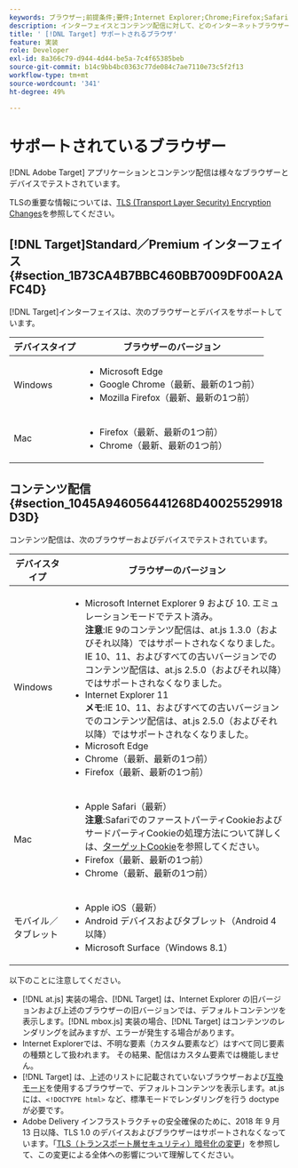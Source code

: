 ```yaml
---
keywords: ブラウザー;前提条件;要件;Internet Explorer;Chrome;Firefox;Safari;Android;Surface
description: インターフェイスとコンテンツ配信に対して、どのインターネットブラウザーAdobe [!DNL Target] がサポートしているかを学びます。
title: ' [!DNL Target] サポートされるブラウザ'
feature: 実装
role: Developer
exl-id: 8a366c79-d944-4d44-be5a-7c4f65385beb
source-git-commit: b14c9bb4bc0363c77de084c7ae7110e73c5f2f13
workflow-type: tm+mt
source-wordcount: '341'
ht-degree: 49%

---
```


# サポートされているブラウザー

[!DNL Adobe Target] アプリケーションとコンテンツ配信は様々なブラウザーとデバイスでテストされています。

TLSの重要な情報については、[TLS (Transport Layer Security) Encryption Changes](/help/c-implementing-target/c-considerations-before-you-implement-target/tls-transport-layer-security-encryption.md#concept_CC1001E9D3AE4BABAF90B8311B0A6451)を参照してください。

## [!DNL Target]Standard／Premium インターフェイス {#section_1B73CA4B7BBC460BB7009DF00A2AFC4D}

[!DNL Target]インターフェイスは、次のブラウザーとデバイスをサポートしています。

| デバイスタイプ | ブラウザーのバージョン |
|--- |--- |
| Windows | <ul><li>Microsoft Edge</li><li>Google Chrome（最新、最新の1つ前）</li><li>Mozilla Firefox（最新、最新の1つ前）</li></ul> |
| Mac | <ul><li>Firefox（最新、最新の1つ前）</li><li>Chrome（最新、最新の1つ前）</li></ul> |

## コンテンツ配信 {#section_1045A946056441268D40025529918D3D}

コンテンツ配信は、次のブラウザーおよびデバイスでテストされています。

| デバイスタイプ | ブラウザーのバージョン |
|--- |--- |
| Windows | <ul><li>Microsoft Internet Explorer 9 および 10. エミュレーションモードでテスト済み。<br>**注意**:IE 9のコンテンツ配信は、at.js 1.3.0（およびそれ以降）ではサポートされなくなりました。IE 10、11、およびすべての古いバージョンでのコンテンツ配信は、at.js 2.5.0（およびそれ以降）ではサポートされなくなりました。</li><li>Internet Explorer 11 <br>**メモ**:IE 10、11、およびすべての古いバージョンでのコンテンツ配信は、at.js 2.5.0（およびそれ以降）ではサポートされなくなりました。</li><li>Microsoft Edge</li><li>Chrome（最新、最新の1つ前）</li><li>Firefox（最新、最新の1つ前）</li></ul> |
| Mac | <ul><li>Apple Safari（最新）<br>**注意**:SafariでのファーストパーティCookieおよびサードパーティCookieの処理方法について詳しくは、[ターゲットCookie](/help/c-implementing-target/c-implementing-target-for-client-side-web/t-mbox-download/cookie-behavior.md)を参照してください。</li><li>Firefox（最新、最新の1つ前）</li><li>Chrome（最新、最新の1つ前）</li></ul> |
| モバイル／タブレット | <ul><li>Apple iOS（最新）</li><li>Android デバイスおよびタブレット（Android 4 以降）</li><li>Microsoft Surface（Windows 8.1）</li></ul> |

以下のことに注意してください。

* [!DNL at.js] 実装の場合、[!DNL Target] は、Internet Explorer の旧バージョンおよび上述のブラウザーの旧バージョンでは、デフォルトコンテンツを表示します。[!DNL mbox.js] 実装の場合、[!DNL Target] はコンテンツのレンダリングを試みますが、エラーが発生する場合があります。
* Internet Explorerでは、不明な要素（カスタム要素など）はすべて同じ要素の種類として扱われます。 その結果、配信はカスタム要素では機能しません。
* [!DNL Target] は、上述のリストに記載されていないブラウザーおよび[互換モード](https://en.wikipedia.org/wiki/Quirks_mode)を使用するブラウザーで、デフォルトコンテンツを表示します。at.js には、`<!DOCTYPE html>` など、標準モードでレンダリングを行う doctype が必要です。
* Adobe Delivery インフラストラクチャの安全確保のために、2018 年 9 月 13 日以降、TLS 1.0 のデバイスおよびブラウザーはサポートされなくなっています。「[TLS（トランスポート層セキュリティ）暗号化の変更](/help/c-implementing-target/c-considerations-before-you-implement-target/tls-transport-layer-security-encryption.md#concept_CC1001E9D3AE4BABAF90B8311B0A6451)」を参照して、この変更による全体への影響について理解してください。
